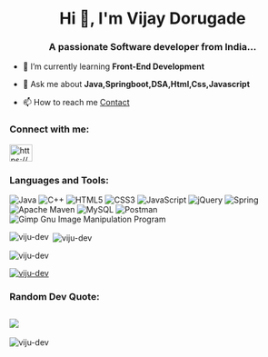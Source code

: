 <!-- ### Hi there 👋 -->

<!--
**viju-dev/viju-dev** is a ✨ _special_ ✨ repository because its `README.md` (this file) appears on your GitHub profile.

Here are some ideas to get you started:

- 🔭 I’m currently working on ...
- 🌱 I’m currently learning ...
- 👯 I’m looking to collaborate on ...
- 🤔 I’m looking for help with ...
- 💬 Ask me about ...
- 📫 How to reach me: ...
- 😄 Pronouns: ...
- ⚡ Fun fact: ...
-->
<!-- ![icons8-linkedin-2](https://user-images.githubusercontent.com/71461702/224534286-e14c07cc-b905-487d-9006-01e439cdf085.svg) -->
<h1 align="center">Hi 👋, I'm Vijay Dorugade</h1>
<h3 align="center">A passionate Software developer from India...</h3>

<!-- <p align="left"> <img src="https://komarev.com/ghpvc/?username=viju-dev&label=Profile%20views&color=0e75b6&style=flat" alt="viju-dev" /> </p> -->

<!-- <p align="left"> <a href="https://github.com/ryo-ma/github-profile-trophy"><img src="https://github-profile-trophy.vercel.app/?username=viju-dev" alt="viju-dev" /></a> </p> -->

- 🌱 I’m currently learning **Front-End Development**

- 💬 Ask me about **Java,Springboot,DSA,Html,Css,Javascript**

- 📫 How to reach me [Contact](https://linkedin.com/in/https://www.linkedin.com/in/vijaydorugade/)
<!-- - **Vijaydorugade@gmail.com** -->

<!-- - 📄 Know about my experiences [Resume](https://firebasestorage.googleapis.com/v0/b/accio-jobs.appspot.com/o/resumes%2FVijayDorugade-Resume.pdf%20f579b465-c35d-467c-914d-4d2db39b03b9?alt=media&token=13d37326-68d9-44f9-ae94-37accbb27e1d) -->

<!-- - ⚡ Fun fact **I'm a funny guy** -->

<h3 align="left">Connect with me:</h3>
<p align="left">
<a href="https://linkedin.com/in/https://www.linkedin.com/in/vijaydorugade/" target="blank"><img align="center" src="https://user-images.githubusercontent.com/71461702/224534286-e14c07cc-b905-487d-9006-01e439cdf085.svg" alt="https://www.linkedin.com/in/vijaydorugade/" height="30" width="40" /></a>
</p>

<h3 align="left">Languages and Tools:</h3>
<!-- <p align="left"> <a href="https://getbootstrap.com" target="_blank" rel="noreferrer"> <img src="https://raw.githubusercontent.com/devicons/devicon/master/icons/bootstrap/bootstrap-plain-wordmark.svg" alt="bootstrap" width="40" height="40"/> </a> <a href="https://www.w3schools.com/cpp/" target="_blank" rel="noreferrer"> <img src="https://raw.githubusercontent.com/devicons/devicon/master/icons/cplusplus/cplusplus-original.svg" alt="cplusplus" width="40" height="40"/> </a> <a href="https://www.w3schools.com/css/" target="_blank" rel="noreferrer"> <img src="https://raw.githubusercontent.com/devicons/devicon/master/icons/css3/css3-original-wordmark.svg" alt="css3" width="40" height="40"/> </a> <a href="https://www.w3.org/html/" target="_blank" rel="noreferrer"> <img src="https://raw.githubusercontent.com/devicons/devicon/master/icons/html5/html5-original-wordmark.svg" alt="html5" width="40" height="40"/> </a> <a href="https://www.java.com" target="_blank" rel="noreferrer"> <img src="https://raw.githubusercontent.com/devicons/devicon/master/icons/java/java-original.svg" alt="java" width="40" height="40"/> </a> <a href="https://developer.mozilla.org/en-US/docs/Web/JavaScript" target="_blank" rel="noreferrer"> <img src="https://raw.githubusercontent.com/devicons/devicon/master/icons/javascript/javascript-original.svg" alt="javascript" width="40" height="40"/> </a> <a href="https://www.mysql.com/" target="_blank" rel="noreferrer"> <img src="https://raw.githubusercontent.com/devicons/devicon/master/icons/mysql/mysql-original-wordmark.svg" alt="mysql" width="40" height="40"/> </a> <a href="https://postman.com" target="_blank" rel="noreferrer"> <img src="https://www.vectorlogo.zone/logos/getpostman/getpostman-icon.svg" alt="postman" width="40" height="40"/> </a> <a href="https://spring.io/" target="_blank" rel="noreferrer"> <img src="https://www.vectorlogo.zone/logos/springio/springio-icon.svg" alt="spring" width="40" height="40"/> </a> </p> -->

![Java](https://img.shields.io/badge/java-%23ED8B00.svg?style=flat&logo=java&logoColor=white) ![C++](https://img.shields.io/badge/c++-%2300599C.svg?style=flat&logo=c%2B%2B&logoColor=white) ![HTML5](https://img.shields.io/badge/html5-%23E34F26.svg?style=flat&logo=html5&logoColor=white) ![CSS3](https://img.shields.io/badge/css3-%231572B6.svg?style=flat&logo=css3&logoColor=white) ![JavaScript](https://img.shields.io/badge/javascript-%23323330.svg?style=flat&logo=javascript&logoColor=%23F7DF1E) ![jQuery](https://img.shields.io/badge/jquery-%230769AD.svg?style=flat&logo=jquery&logoColor=white) ![Spring](https://img.shields.io/badge/spring-%236DB33F.svg?style=flat&logo=spring&logoColor=white) ![Apache Maven](https://img.shields.io/badge/Apache%20Maven-C71A36?style=flat&logo=Apache%20Maven&logoColor=white) ![MySQL](https://img.shields.io/badge/mysql-%2300f.svg?style=flat&logo=mysql&logoColor=white) ![Postman](https://img.shields.io/badge/Postman-FF6C37?style=flat&logo=postman&logoColor=white) ![Gimp Gnu Image Manipulation Program](https://img.shields.io/badge/Gimp-657D8B?style=flat&logo=gimp&logoColor=FFFFFF)

<p><img align="left" src="https://github-readme-stats.vercel.app/api/top-langs?username=viju-dev&show_icons=true&locale=en&layout=compact" alt="viju-dev" /></p>

<p>&nbsp;<img align="center" src="https://github-readme-stats.vercel.app/api?username=viju-dev&show_icons=true&locale=en" alt="viju-dev" /></p>

<p><img align="center" src="https://github-readme-streak-stats.herokuapp.com/?user=viju-dev&" alt="viju-dev" /></p>

<p align="left"> <a href="https://github.com/ryo-ma/github-profile-trophy"><img src="https://github-profile-trophy.vercel.app/?username=viju-dev" alt="viju-dev" /></a> </p>

<h3 align="left">Random Dev Quote:</h3>

![](https://quotes-github-readme.vercel.app/api?type=horizontal&theme=radical)
---
<p align="left"> <img src="https://komarev.com/ghpvc/?username=viju-dev&label=Profile%20views&color=0e75b6&style=flat" alt="viju-dev" /> </p>


